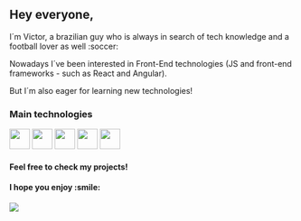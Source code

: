<h2>Hey everyone,</h2>
  <p>I´m Victor, a brazilian guy who is always in search of tech knowledge and a football lover as well :soccer: </p>
<p>Nowadays I´ve been interested in Front-End technologies (JS and front-end frameworks - such as React and Angular).<p>
<p>But I´m also eager for learning new technologies!<p/> 

<h3>Main technologies</h3>
<p>
<img height="36" width="36" src="https://cdn.jsdelivr.net/gh/devicons/devicon/icons/html5/html5-original.svg" />
<img height="36" width="36" src="https://cdn.jsdelivr.net/gh/devicons/devicon/icons/css3/css3-original.svg" />
<img height="36" width="36" src="https://cdn.jsdelivr.net/gh/devicons/devicon/icons/javascript/javascript-original.svg" />
<img height="36" width="36" src="https://cdn.jsdelivr.net/gh/devicons/devicon/icons/angularjs/angularjs-original.svg" />
<img height="36" width="36" src="https://cdn.jsdelivr.net/gh/devicons/devicon/icons/react/react-original.svg" />
 
</p>


 <h4>Feel free to check my projects!<h4>


<h4>I hope you enjoy :smile:</h4>
  
<img src="https://media.giphy.com/media/Q66ZEIpjEQddUOOKGW/giphy.gif" />
